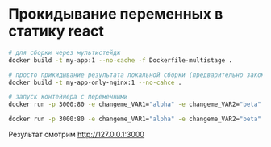 # Прокидывание переменных в статику react

```bash
# для сборки через мультистейдж
docker build -t my-app:1 --no-cache -f Dockerfile-multistage .

# просто прикидывание результата локальной сборки (предварительно закоментировать dist в .dockerignore)
docker build -t my-app-only-nginx:1 --no-cahce .

# запуск контейнера с переменными
docker run -p 3000:80 -e changeme_VAR1="alpha" -e changeme_VAR2="beta"  my-app:1

docker run -p 3000:80 -e changeme_VAR1="alpha" -e changeme_VAR2="beta"  my-app-only-nginx:1

```

Результат смотрим http://127.0.0.1:3000
